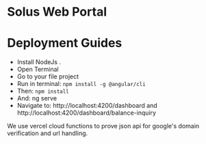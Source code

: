 # Solus Web Portal

# Deployment Guides

- Install NodeJs .
- Open Terminal
- Go to your file project
- Run in terminal: `npm install -g @angular/cli`
- Then: `npm install`
- And: ng serve
- Navigate to: http://localhost:4200/dashboard and http://localhost:4200/dashboard/balance-inquiry 

We use vercel cloud functions to prove json api for google's domain verification and url handling.


